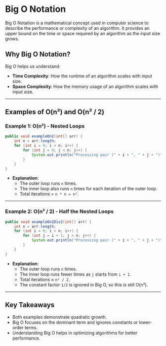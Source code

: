 # Big O Notation

Big O Notation is a mathematical concept used in computer science to describe the performance or complexity of an algorithm. It provides an upper bound on the time or space required by an algorithm as the input size grows.

## Why Big O Notation?

Big O helps us understand:

- **Time Complexity**: How the runtime of an algorithm scales with input size.
- **Space Complexity**: How the memory usage of an algorithm scales with input size.

---

## Examples of O(n²) and O(n² / 2)

### Example 1: O(n²) - Nested Loops

```java
public void exampleOn2(int[] arr) {
    int n = arr.length;
    for (int i = 0; i < n; i++) {
        for (int j = 0; j < n; j++) {
            System.out.println("Processing pair (" + i + ", " + j + ")");
        }
    }
}
```

- **Explanation**:
  - The outer loop runs `n` times.
  - The inner loop also runs `n` times for each iteration of the outer loop.
  - Total iterations = `n * n = n²`.

---

### Example 2: O(n² / 2) - Half the Nested Loops

```java
public void exampleOn2Div2(int[] arr) {
    int n = arr.length;
    for (int i = 0; i < n; i++) {
        for (int j = i + 1; j < n; j++) {
            System.out.println("Processing pair (" + i + ", " + j + ")");
        }
    }
}
```

- **Explanation**:
  - The outer loop runs `n` times.
  - The inner loop runs fewer times as `j` starts from `i + 1`.
  - Total iterations ≈ `n² / 2`.
  - The constant factor `1/2` is ignored in Big O, so this is still O(n²).

---

## Key Takeaways

- Both examples demonstrate quadratic growth.
- Big O focuses on the dominant term and ignores constants or lower-order terms.
- Understanding Big O helps in optimizing algorithms for better performance.
